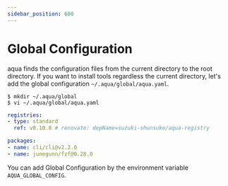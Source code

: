 ```yaml
---
sidebar_position: 600
---
```


# Global Configuration

aqua finds the configuration files from the current directory to the root directory.
If you want to install tools regardless the current directory,
let's add the global configuration `~/.aqua/global/aqua.yaml`.

```console
$ mkdir ~/.aqua/global
$ vi ~/.aqua/global/aqua.yaml
```

```yaml
registries:
- type: standard
  ref: v0.10.8 # renovate: depName=suzuki-shunsuke/aqua-registry

packages:
- name: cli/cli@v2.2.0
- name: junegunn/fzf@0.28.0
```

You can add Global Configuration by the environment variable `AQUA_GLOBAL_CONFIG`.
